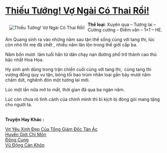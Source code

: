 <a href="https://utruyen.com/thieu-tuong-vo-ngai-co-thai-roi/7358/" title="Thiếu Tướng! Vợ Ngài Có Thai Rồi!"><h1>Thiếu Tướng! Vợ Ngài Có Thai Rồi!</h1></a><div style="display:table"><img align="right" style="float: left; padding: 10px;" src="https://utruyen.com/images/story/200x260/thieu-tuong-vo-ngai-co-thai-roi.jpg" alt="Thiếu Tướng! Vợ Ngài Có Thai Rồi!"><b>Thể loại</b>: Xuyên qua – Tương lai – Cường cường – Điềm văn – 1×1 – HE.<p></p><p></p>Ám Quang sinh ra vào những năm sau tận thế sống cùng với tang thi, lúc còn nhỏ thì mẹ đã chết , nhiều năm lăn lộn trong thế giới cấp ba.<p></p>Năm bốn mươi  lăm tuổi hắn từ dân chạy nạn đường phố trở thành cao thủ bậc nhất Hoa Họa.<p></p><p></p>Hy sinh anh dũng trong trận chiến cuối cùng với tang thi,  cùng tang thi vương đồng quy vu tận, bóng tối bao trùm nhân loại gần bảy mươi năm chấm dứt, nghênh đón một tương lai mới.<p></p>Lúc một lần nữa mở to mắt, thời gian đã qua ba ngàn năm.<p></p>Lúc còn chưa rõ tình cảnh của chính mình thì bi kịch bị đóng gói mang tặng cho người ta.</div><p><br><b>Truyện Hay Khác :</b></p><a href="https://utruyen.com/vo-yeu-xinh-dep-cua-tong-giam-doc-tan-ac/5323/" alt="Vợ Yêu Xinh Đẹp Của Tổng Giám Đốc Tàn Ác">Vợ Yêu Xinh Đẹp Của Tổng Giám Đốc Tàn Ác</a><br/><a href="https://github.com/quanluxury/truyenhot/tree/master/truyenhay/11452/" alt="Huyền Giới Chi Môn">Huyền Giới Chi Môn</a><br/><a href="https://github.com/quanluxury/truyenhot/tree/master/truyenhay/4654/" alt="Đông Cung">Đông Cung</a><br/><a href="https://github.com/quanluxury/truyenhot/tree/master/truyenhay/1842/" alt="Vũ Động Càn Khôn">Vũ Động Càn Khôn</a><br/>